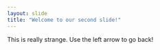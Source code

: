 ```yaml
---
layout: slide
title: "Welcome to our second slide!"
---
```

This is really strange.
Use the left arrow to go back!
